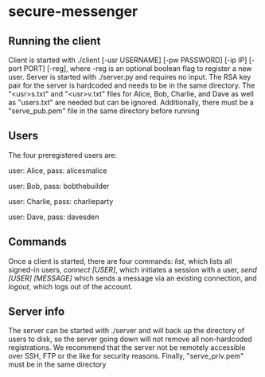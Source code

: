 # secure-messenger

## Running the client
Client is started with ./client [-usr USERNAME] [-pw PASSWORD] [-ip IP] [-port PORT] [-reg], where
-reg is an optional boolean flag to register a new user. Server is started with ./server.py and requires 
no input. The RSA key pair for the server is hardcoded and needs to be in the same directory. 
The "&lt;usr>s.txt" and "&lt;usr>v.txt" files for Alice, Bob, Charlie, and Dave as well as "users.txt" are
needed but can be ignored. Additionally, there must be a "serve_pub.pem" file in the same directory before
running

## Users
The four preregistered users are:

user: Alice, pass: alicesmalice

user: Bob, pass: bobthebuilder

user: Charlie, pass: charlieparty

user: Dave, pass: davesden

## Commands
Once a client is started, there are four commands: *list*, which lists all signed-in users, 
*connect [USER]*, which initiates a session with a user, *send [USER] [MESSAGE]* which sends 
a message via an existing connection, and *logout*, which logs out of the account.

## Server info
The server can be started with ./server and will back up the directory of users to disk, so the server 
going down will not remove all non-hardcoded registrations. We recommend that the server not be remotely 
accessible over SSH, FTP or the like for security reasons. Finally, "serve_priv.pem" must be in the same directory
